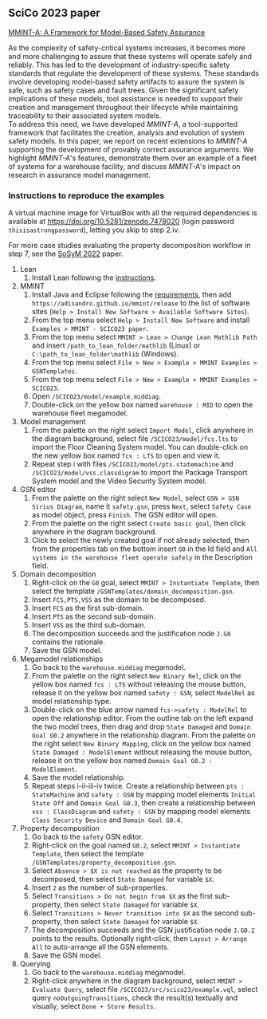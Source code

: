## SciCo 2023 paper

[MMINT-A: A Framework for Model-Based Safety Assurance](https://doi.org/10.1016/j.scico.2023.103004)

As the complexity of safety-critical systems increases, it becomes more and more challenging to assure that these systems will operate safely and reliably. This has led to the development of industry-specific safety standards that regulate the development of these systems. These standards involve developing model-based safety artifacts to assure the system is safe, such as safety cases and fault trees. Given the significant safety implications of these models, tool assistance is needed to support their creation and management throughout their lifecycle while maintaining traceability to their associated system models.  
To address this need, we have developed *MMINT-A*, a tool-supported framework that facilitates the creation, analysis and evolution of system safety models. In this paper, we report on recent extensions to *MMINT-A* supporting the development of provably correct assurance arguments. We highlight *MMINT-A*'s features, demonstrate them over an example of a fleet of systems for a warehouse facility, and discuss *MMINT-A*'s impact on research in assurance model management.

### Instructions to reproduce the examples

A virtual machine image for VirtualBox with all the required dependencies is available at <https://doi.org/10.5281/zenodo.7478020> (login password `thisisastrongpassword`), letting you skip to step 2.iv.

For more case studies evaluating the property decomposition workflow in step 7, see the [SoSyM 2022](/examples/SOSYM22/edu.toronto.cs.se.mmint.examples.sosym22/SOSYM22/README.md) paper.

1. Lean
    1. Install Lean following the [instructions](/plugins/External/Lean/edu.toronto.cs.se.mmint.lean/README.md).
2. MMINT
    1. Install Java and Eclipse following the [requirements](/README.md#requirements), then add `https://adisandro.github.io/mmint/release` to the list of software sites (`Help > Install New Software > Available Software Sites`).
    2. From the top menu select `Help > Install New Software` and install `Examples > MMINT - SCICO23 paper`.
    3. From the top menu select `MMINT > Lean > Change Lean Mathlib Path` and insert `/path_to_lean_folder/mathlib` (Linux) or `C:\path_to_lean_folder\mathlib` (Windows).
    4. From the top menu select `File > New > Example > MMINT Examples > GSNTemplates`.
    5. From the top menu select `File > New > Example > MMINT Examples > SCICO23`.
    6. Open `/SCICO23/model/example.middiag`.
    7. Double-click on the yellow box named `warehouse : MID` to open the warehouse fleet megamodel.
3. Model management
    1. From the palette on the right select `Import Model`, click anywhere in the diagram background, select file `/SCICO23/model/fcs.lts` to import the Floor Cleaning System model. You can double-click on the new yellow box named `fcs : LTS` to open and view it.
    2. Repeat step i with files `/SCICO23/model/pts.statemachine` and `/SCICO23/model/vss.classdigram` to import the Package Transport System model and the Video Security System model.
4. GSN editor
    1. From the palette on the right select `New Model`, select `GSN > GSN Sirius Diagram`, name it `safety.gsn`, press `Next`, select `Safety Case` as model object, press `Finish`. The GSN editor will open.
    2. From the palette on the right select `Create basic goal`, then click anywhere in the diagram background.
    3. Click to select the newly created goal if not already selected, then from the properties tab on the bottom insert `G0` in the Id field and `All systems in the warehouse fleet operate safely` in the Description field.
5. Domain decomposition
    1. Right-click on the `G0` goal, select `MMINT > Instantiate Template`, then select the template `/GSNTemplates/domain_decomposition.gsn`.
    2. Insert `FCS,PTS,VSS` as the domain to be decomposed.
    3. Insert `FCS` as the first sub-domain.
    4. Insert `PTS` as the second sub-domain.
    5. Insert `VSS` as the third sub-domain.
    6. The decomposition succeeds and the justification node `J.G0` contains the rationale.
    7. Save the GSN model.
6. Megamodel relationships
    1. Go back to the `warehouse.middiag` megamodel.
    2. From the palette on the right select `New Binary Rel`, click on the yellow box named `fcs : LTS` without releasing the mouse button, release it on the yellow box named `safety : GSN`, select `ModelRel` as model relationship type.
    3. Double-click on the blue arrow named `fcs->safety : ModelRel` to open the relationship editor. From the outline tab on the left expand the two model trees, then drag and drop `State Damaged` and `Domain Goal G0.2` anywhere in the relationship diagram. From the palette on the right select `New Binary Mapping`, click on the yellow box named `State Damaged : ModelElement` without releasing the mouse button, release it on the yellow box named `Domain Goal G0.2 : ModelElement`.
    4. Save the model relationship.
    5. Repeat steps i-ii-iii-iv twice. Create a relationship between `pts : StateMachine` and `safety : GSN` by mapping model elements `Initial State Off` and `Domain Goal G0.3`, then create a relationship between `vss : ClassDiagram` and `safety : GSN` by mapping model elements `Class Security Device` and `Domain Goal G0.4`.
7. Property decomposition
    1. Go back to the `safety` GSN editor.
    2. Right-click on the goal named `G0.2`, select `MMINT > Instantiate Template`, then select the template `/GSNTemplates/property_decomposition.gsn`.
    3. Select `Absence > $X is not reached` as the property to be decomposed, then select `State Damaged` for variable `$X`.
    4. Insert `2` as the number of sub-properties.
    5. Select `Transitions > Do not begin from $X` as the first sub-property, then select `State Damaged` for variable `$X`.
    6. Select `Transitions > Never transition into $X` as the second sub-property, then select `State Damaged` for variable `$X`.
    7. The decomposition succeeds and the GSN justification node `J.G0.2` points to the results. Optionally right-click, then `Layout > Arrange All` to auto-arrange all the GSN elements.
    8. Save the GSN model.
8. Querying
    1. Go back to the `warehouse.middiag` megamodel.
    2. Right-click anywhere in the diagram background, select `MMINT > Evaluate Query`, select file `/SCICO23/src/scico23/example.vql`, select query `noOutgoingTransitions`, check the result(s) textually and visually, select `Done + Store Results`.
